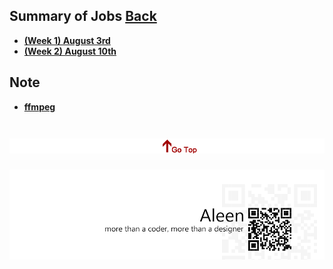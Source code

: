 ## Summary of Jobs	[Back](./../Readme.md)

* [**(Week 1) August 3rd**](./1/1.md)
* [**(Week 2) August 10th**](./1/2.md)

## Note

* [**ffmpeg**](./ffmpeg/ffmpeg.md)

<a href="#" style="left:200px;"><img src="./../pic/gotop.png"></a>
=====
<a href="http://aleen42.github.io/" target="_blank" ><img src="./../pic/tail.gif"></a>
